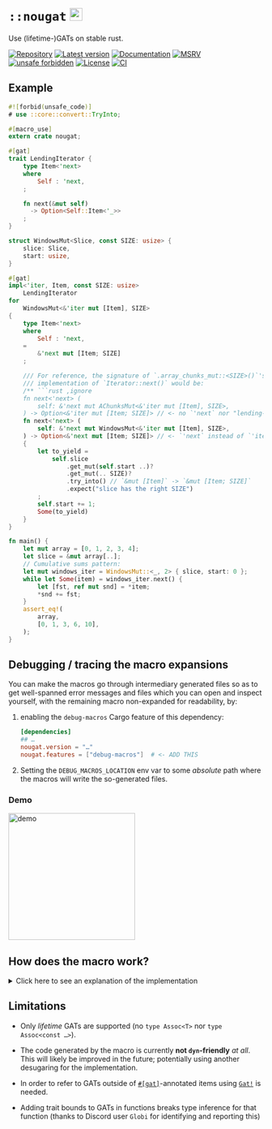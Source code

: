 # `::nougat` <a href="https://www.flaticon.com/free-icon/nougat_2255580"><img src="https://user-images.githubusercontent.com/9920355/170709986-aaa13f92-0faf-4b5d-89c9-6463b6b3d49b.png" title="nougat logo from https://www.flaticon.com/free-icon/nougat_2255580" alt="nougat logo" width="25" /></a>

Use (lifetime-)GATs on stable rust.

[![Repository](https://img.shields.io/badge/repository-GitHub-brightgreen.svg)](
https://github.com/danielhenrymantilla/nougat.rs)
[![Latest version](https://img.shields.io/crates/v/nougat.svg)](
https://crates.io/crates/nougat)
[![Documentation](https://docs.rs/nougat/badge.svg)](
https://docs.rs/nougat)
[![MSRV](https://img.shields.io/badge/MSRV-1.53.0-white)](
https://gist.github.com/danielhenrymantilla/8e5b721b3929084562f8f65668920c33)
[![unsafe forbidden](https://img.shields.io/badge/unsafe-forbidden-success.svg)](
https://github.com/rust-secure-code/safety-dance/)
[![License](https://img.shields.io/crates/l/nougat.svg)](
https://github.com/danielhenrymantilla/nougat.rs/blob/master/LICENSE-ZLIB)
[![CI](https://github.com/danielhenrymantilla/nougat.rs/workflows/CI/badge.svg)](
https://github.com/danielhenrymantilla/nougat.rs/actions)

<!-- Templated by `cargo-generate` using https://github.com/danielhenrymantilla/proc-macro-template -->

## Example

```rust
#![forbid(unsafe_code)]
# use ::core::convert::TryInto;

#[macro_use]
extern crate nougat;

#[gat]
trait LendingIterator {
    type Item<'next>
    where
        Self : 'next,
    ;

    fn next(&mut self)
      -> Option<Self::Item<'_>>
    ;
}

struct WindowsMut<Slice, const SIZE: usize> {
    slice: Slice,
    start: usize,
}

#[gat]
impl<'iter, Item, const SIZE: usize>
    LendingIterator
for
    WindowsMut<&'iter mut [Item], SIZE>
{
    type Item<'next>
    where
        Self : 'next,
    =
        &'next mut [Item; SIZE]
    ;

    /// For reference, the signature of `.array_chunks_mut::<SIZE>()`'s
    /// implementation of `Iterator::next()` would be:
    /** ```rust ,ignore
    fn next<'next> (
        self: &'next mut AChunksMut<&'iter mut [Item], SIZE>,
    ) -> Option<&'iter mut [Item; SIZE]> // <- no `'next` nor "lending-ness"! ``` */
    fn next<'next> (
        self: &'next mut WindowsMut<&'iter mut [Item], SIZE>,
    ) -> Option<&'next mut [Item; SIZE]> // <- `'next` instead of `'iter`: lending!
    {
        let to_yield =
            self.slice
                .get_mut(self.start ..)?
                .get_mut(.. SIZE)?
                .try_into() // `&mut [Item]` -> `&mut [Item; SIZE]`
                .expect("slice has the right SIZE")
        ;
        self.start += 1;
        Some(to_yield)
    }
}

fn main() {
    let mut array = [0, 1, 2, 3, 4];
    let slice = &mut array[..];
    // Cumulative sums pattern:
    let mut windows_iter = WindowsMut::<_, 2> { slice, start: 0 };
    while let Some(item) = windows_iter.next() {
        let [fst, ref mut snd] = *item;
        *snd += fst;
    }
    assert_eq!(
        array,
        [0, 1, 3, 6, 10],
    );
}
```

## Debugging / tracing the macro expansions

You can make the macros go through intermediary generated files so as to get
well-spanned error messages and files which you can open and inspect yourself,
with the remaining macro non-expanded for readability, by:

 1. enabling the `debug-macros` Cargo feature of this dependency:

    ```toml
    [dependencies]
    ## …
    nougat.version = "…"
    nougat.features = ["debug-macros"]  # <- ADD THIS
    ```

 1. Setting the `DEBUG_MACROS_LOCATION` env var to some _absolute_ path where
    the macros will write the so-generated files.

### Demo

[<img src="https://i.imgur.com/0yyQVJf.gif" height="250" alt="demo"/>](
https://i.imgur.com/0yyQVJf.gif)

## How does the macro work?

<details><summary>Click here to see an explanation of the implementation</summary>

#### Some historical context

 1. **2021/02/24**: [Experimentation with `for<'lt> Trait<'lt>` as a super-trait
    to emulate GATs](https://rust-lang.zulipchat.com/#narrow/stream/122651-general/topic/What.20will.20GATs.20allow.20streaming.20iterators.20to.20do.20differently.3F/near/228154288)

      - (I suspect there may even be previous experimentations and usages over
        URLO; but I just can't find them at the moment)

    This already got GATs almost done, but for two things, regarding which I did
    complain at the time 😅:

      - The `Trait<'lt>` embedded _all_ the associated items, including the
        methods, and not just the associated "generic" type.

        This, in turn, could lead to problems if these other items relied on
        the associated type being _fully generic_, as I observe [here](
        https://rust-lang.zulipchat.com/#narrow/stream/122651-general/topic/What.20will.20GATs.20allow.20streaming.20iterators.20to.20do.20differently.3F/near/229123071), on the **2021/03/06**.

      - I was unable to express the `where Self : 'next` GAT-bounds.

 1. **2022/03/08**: [I officially mention the workaround for
    "_late_/`for`-quantifying `where T : 'lt`" clauses thanks implicit bounds
    on types such as `&'lt T`](https://users.rust-lang.org/t/how-to-end-borrow-in-this-code/72719/2?u=yandros).

<details><summary>Click to see even more context</summary>

  - I didn't come out with this idea by myself; it's a bit fuzzy
    but I recall URLO user `steffahn` working _a lot_ with similar shenanigans
    (_e.g._, this **2021/04/26** [issue](https://github.com/rust-lang/rust/issues/84591)),
    and I clearly remember `Kestrer` over the community Discord [pointing out
    the implicit bound hack](https://discord.com/channels/273534239310479360/592856094527848449/842887682044461056).

      - For those interested, I used this technique, later on, to work around
        a nasty "overly restrictive lifetime-bound in higher-order closure
        context" issue in [a very detailed URLO post that I think you'll find
        interesting](https://users.rust-lang.org/t/argument-requires-that-is-borrowed-for-static/66503/2?u=yandros).

    So all this, around that time became "advanced knowledge" shared amongst
    some URLO regulars (such as `steffahn` and `quinedot`), but never really
    actioned from there on: the idea was to wait for the _proper solution_, that
    is, GATs.

  - Nonetheless, I started pondering about the idea of this very crate, dubbed
    `autogatic` at the time:

      - [post summary](https://rust-lang.zulipchat.com/#narrow/stream/213817-t-lang/topic/Understanding.20the.20motivations.20for.20GATs/near/269116316)

      - [a post with near identical examples to what this crate currently
        offers](https://rust-lang.zulipchat.com/#narrow/stream/213817-t-lang/topic/Understanding.20the.20motivations.20for.20GATs/near/269293332)

      - Sadly the proposal was received rather coldly: GATs were very close to
        stabilization, so a tool to automate a workaround/polyfill that was
        expected to quickly become stale was not deemed useful.

        So I waited. And waited. Finally the stabilization issue was opened,
        and… kind of "shut down" (more precisely, delayed until a bunch of
        aspects can be sorted out, see that issue for more info). And truth be
        told, the arguments not to stabilize right now seem quite legitimate
        and well-founded, imho, even if I still hope for a mid-term
        stabilization of the issue.

        What all that made was justify my `autogatic` idea, and so I committed
        to writing that prototypical idea I had in mind: `nougat` was born 🙂

  - At which point [user `Jannis Harder` chimed in and suggested another
    implementation / alternative to polyfilling GATs](
    https://rust-lang.zulipchat.com/#narrow/stream/213817-t-lang/topic/Understanding.20the.20motivations.20for.20GATs/near/269877227):

     1. to use the "standard GAT workaround" to define a HKT trait:

        ```rust
        trait WithLifetime<'lt> {
            type T;
        }

        trait HKT : for<'any> WithLifetime<'any> {}
        impl<T : ?Sized + for<'any> WithLifetime<'any>> HKT for T {}
        ```

     1. And then, to replace `type Assoc<'lt>;` with:

        ```rust ,ignore
        type Assoc : ?Sized + HKT;
        ```

          - and use `<Self::Assoc as WithLifetime<'lt>>::T` instead of
            `Self::Assoc<'lt>` when resolving the type with a concrete lifetime.

     1. So as to, on the implementor side, use:

        ```rust ,ignore
        impl LendingIterator for Thing {
         // type Item
         //     <'next>
         //     = &'next str
         // ;
            type Item           = dyn
                for<'next>      WithLifetime<'next, T
                = &'next str
            >;
            // formatted:
            type Item = dyn for<'next> WithLifetime<'next, T = &'next str>;
        }
        ```

          - (or use `for<…> fn…` pointers, but in
            practice they don't work as well as `dyn for<…> Trait`s)

    This approach has a certain number of drawbacks (implicit bounds are harder
    (but not impossible!) to squeeze in), and when `Assoc<'lt>` has bounds of its
    own, a dedicated `HKT` trait featuring such bounds on `T` seems to be needed.

    That being said, this `HKT`-based approach has the advantage of being the only
    one that is remotely capable of being `dyn`-friendly(-ish), which is not the
    case for the "classical workaround" approach.

    See `Sabrina Jewson`'s blog post below to see a more in-depth comparison of
    these two approaches.

</details>

#### The actual explanation

As I was bracing myself to spend hours detailing these tricks 😅, luckily for
me, I learned that somebody had already done all that work, with definitely
nicer prose than mine: `Sabrina Jewson` 🙏. She has written a very complete and
thorough blog post about GATs, their stable polyfills, and how they compare with
each other (funnily enough, [GATs are currently _worse_ than their polyfills
since due to a compiler bug whenever one adds a trait bound to a GAT, then the
GAT in question ends up having to be `: 'static`](
https://rust-lang.zulipchat.com/#narrow/stream/122651-general/topic/.E2.9C.94.20GAT.20LendingIterator.3A.3Achain.20Issue/near/278176903),
for no actual reason other than the compiler brain-farting on it).

Here is the link to said blog post, pointing directly at the workaround that
this crate happens to be using, but feel free to remove the anchor and read the
full post, it's definitely worth it:

> # <a href="https://sabrinajewson.org/blog/the-better-alternative-to-lifetime-gats#hrtb-supertrait">📕 _The Better Alternative to Lifetime GATs_ – by Sabrina Jewson 📕</a>

___

</details>

## Limitations

  - Only _lifetime_ GATs are supported (no `type Assoc<T>` nor
    `type Assoc<const …>`).

  - The code generated by the macro is currently **not `dyn`-friendly** _at all_.
    This will likely be improved in the future; potentially using another
    desugaring for the implementation.

  - In order to refer to GATs outside of
    <code>[#\[gat\]]</code>-annotated items using [`Gat!`] is needed.

  - Adding trait bounds to GATs in functions breaks type inference for that
    function (thanks to Discord user `Globi` for identifying and reporting this)


[`Gat!`]: https://docs.rs/nougat/0.1.*/nougat/macro.Gat.html
[#\[gat\]]: https://docs.rs/nougat/0.1.*/nougat/att.gat.html
